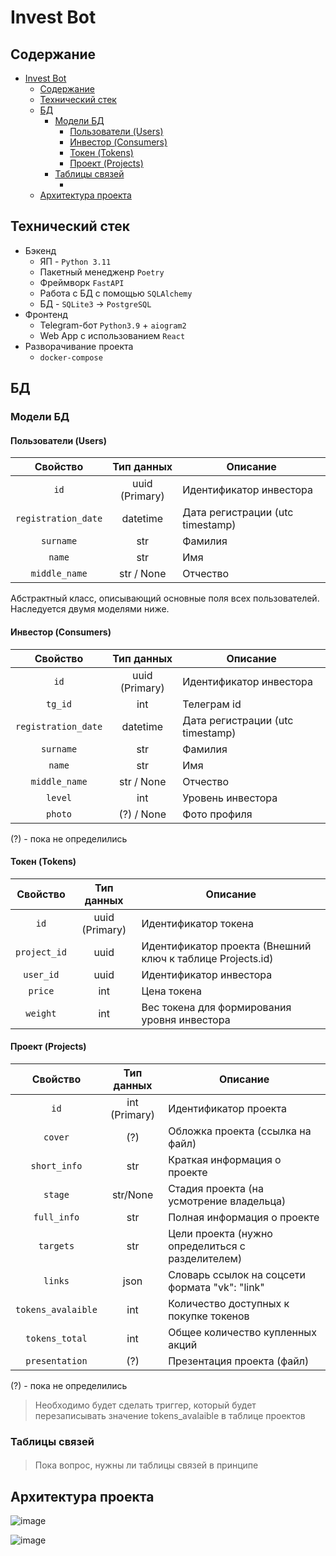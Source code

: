 # Invest Bot

## Содержание
- [Invest Bot](#invest-bot)
  - [Содержание](#содержание)
  - [Технический стек](#технический-стек)
  - [БД](#бд)
    - [Модели БД](#модели-бд)
      - [Пользователи (Users)](#пользователи-users)
      - [Инвестор (Consumers)](#инвестор-consumers)
      - [Токен (Tokens)](#токен-tokens)
      - [Проект (Projects)](#проект-projects)
    - [Таблицы связей](#таблицы-связей)
      - [](#)
  - [Архитектура проекта](#архитектура-проекта)


## Технический стек

- Бэкенд
    * ЯП - `Python 3.11`
    * Пакетный менедженр `Poetry`
    * Фреймворк `FastAPI`
    * Работа с БД с помощью `SQLAlchemy`
    * БД - `SQLite3` -> `PostgreSQL`
- Фронтенд
    * Telegram-бот `Python3.9` + `aiogram2`
    * Web App с использованием `React`
- Разворачивание проекта
    * `docker-compose`


## БД

### Модели БД

#### Пользователи (Users)
|      Свойство       |   Тип данных    | Описание                         |
|:-------------------:|:---------------:|----------------------------------|
|        `id`         | uuid  (Primary) | Идентификатор инвестора          |
| `registration_date` |    datetime     | Дата регистрации (utc timestamp) |
|      `surname`      |       str       | Фамилия                          |
|       `name`        |       str       | Имя                              |
|    `middle_name`    |   str / None    | Отчество                         |

Абстрактный класс, описывающий основные поля всех пользователей. Наследуется двумя моделями ниже.

#### Инвестор (Consumers)

|      Свойство       |   Тип данных    | Описание                         |
|:-------------------:|:---------------:|----------------------------------|
|        `id`         | uuid  (Primary) | Идентификатор инвестора          |
|       `tg_id`       |       int       | Телеграм id                      |
| `registration_date` |    datetime     | Дата регистрации (utc timestamp) |
|      `surname`      |       str       | Фамилия                          |
|       `name`        |       str       | Имя                              |
|    `middle_name`    |   str / None    | Отчество                         |
|       `level`       |       int       | Уровень инвестора                |
|       `photo`       |   (?) / None    | Фото профиля                     |
<!--- Пока страна и язык не важны. 
|       `lang`        |    str     | Язык интерфейса                  |
|      `country`      |    str     | Страна                           |
-->
   (?) - пока не определились

#### Токен (Tokens)

|   Свойство   |   Тип данных   | Описание                                                   |
|:------------:|:--------------:|------------------------------------------------------------|
|     `id`     | uuid (Primary) | Идентификатор токена                                       |
| `project_id` |      uuid      | Идентификатор проекта (Внешний ключ к таблице Projects.id) |
|  `user_id`   |      uuid      | Идентификатор инвестора                                    |
|   `price`    |      int       | Цена токена                                                |
|   `weight`   |      int       | Вес токена для формирования уровня инвестора               |
<!--- Реализация цвета токена уходит на фронт
|   `color`    |    str     | HEX представление цвета (?)                  |
-->

#### Проект (Projects)

|      Свойство      |   Тип данных   | Описание                                         |
|:------------------:|:--------------:|--------------------------------------------------|
|        `id`        | int  (Primary) | Идентификатор проекта                            |
|      `cover`       |      (?)       | Обложка проекта (ссылка на файл)                 |
|    `short_info`    |      str       | Краткая информация о проекте                     |
|      `stage`       |    str/None    | Стадия проекта (на усмотрение владельца)         |
|    `full_info`     |      str       | Полная информация о проекте                      |
|     `targets`      |      str       | Цели проекта (нужно определиться с разделителем) |
|      `links`       |      json      | Словарь ссылок на соцсети формата "vk": "link"   |
| `tokens_avalaible` |      int       | Количество доступных к покупке токенов           |
|   `tokens_total`   |      int       | Общее количество купленных акций                 |
|   `presentation`   |      (?)       | Презентация проекта (файл)                       |

   (?) - пока не определились

> Необходимо будет сделать триггер, который будет перезаписывать значение tokens_avalaible в таблице проектов

### Таблицы связей
#### 

> Пока вопрос, нужны ли таблицы связей в принципе

## Архитектура проекта

![image](https://github.com/Eytes/InvestBot/assets/67365128/e30e26a7-6020-45e6-a920-7898b138738b)

![image](https://github.com/Eytes/InvestBot/assets/67365128/4fa756f4-0c87-43c3-b361-e7c35f43e096)


